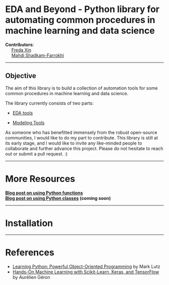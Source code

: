 # EDA and Beyond - Python library for automating common procedures in machine learning and data science


**Contributors**:   
&nbsp;&nbsp;&nbsp;&nbsp;&nbsp;[Freda Xin](www.linkedin.com/in/freda-xin)  
&nbsp;&nbsp;&nbsp;&nbsp;&nbsp;[Mahdi Shadkam-Farrokhi](https://github.com/Shaddyjr)


---
## Objective  

The aim of this library is to build a collection of automation tools for some common procedures in machine
learning and data science.   

The library currently consists of two parts: 
* [EDA
tools](https://github.com/FredaXin/eda_and_beyond/blob/master/eda_and_beyond/eda_tools.py)
 

* [Modeling
Tools](https://github.com/FredaXin/eda_and_beyond/blob/master/eda_and_beyond/modeling_tools.py)
 


As someone who has benefitted immensely from the robust open-source communities, I
would like to do my part to contribute. This library is still at its early
stage, and I would like to invite any like-minded
people to collaborate and further advance this project. Please do not hesitate to reach out or
submit a pull request. :) 


---
# More Resources

**[Blog post on using Python functions](https://towardsdatascience.com/creating-python-functions-for-exploratory-data-analysis-and-data-cleaning-2c462961bd71?sk=ea9ba027ee85504c078145f442b204b9)**  
**[Blog post on using Python classes]() (coming soon)**   


--- 
# Installation 

---
# References
* [Learning Python: Powerful Object-Oriented Programming](https://www.amazon.ca/Learning-Python-Powerful-Object-Oriented-Programming/dp/1449355730)
by Mark Lutz 
* [Hands-On Machine Learning with Scikit-Learn, Keras, and TensorFlow](https://www.amazon.ca/Hands-Machine-Learning-Scikit-Learn-TensorFlow/dp/1492032646/ref=asc_df_1492032646/?tag=googleshopc0c-20&linkCode=df0&hvadid=335305582969&hvpos=&hvnetw=g&hvrand=6176277305651191447&hvpone=&hvptwo=&hvqmt=&hvdev=c&hvdvcmdl=&hvlocint=&hvlocphy=9000975&hvtargid=pla-523968811896&psc=1) by Aurélien Géron